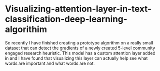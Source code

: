 # Visualizing-attention-layer-in-text-classification-deep-learning-algorithim
So recently I have finished creating a prototype algorithm on a really small dataset that can detect the gradients of a newly created 5-level community engaged research heuristic. This model has a custom attention layer added in and I have found that visualizing this layer can actually help see what words are important and what words are not. 
